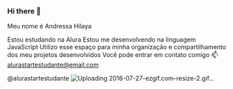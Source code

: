 ### Hi there 👋


Meu nome é Andressa Hilaya

Estou estudando na Alura
Estou me desenvolvendo na linguagem JavaScript
Utilizo esse espaço para minha organização e compartilhamento dos meu projetos desenvolvidos
Você pode entrar em contato comigo 📫
alurastartestudante@email.com

@alurastartestudante
![![Uploading 2016-07-27-ezgif.com-resize-2.gif…]()
](link)
